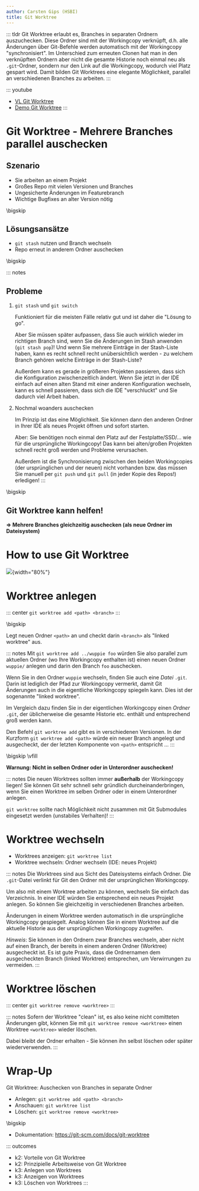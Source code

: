 ```yaml
---
author: Carsten Gips (HSBI)
title: Git Worktree
---
```


::: tldr
Git Worktree erlaubt es, Branches in separaten Ordnern auszuchecken. Diese Ordner sind mit der Workingcopy verknüpft,
d.h. alle Änderungen über Git-Befehle werden automatisch mit der Workingcopy "synchronisiert". Im Unterschied zum
erneuten Clonen hat man in den verknüpften Ordnern aber nicht die gesamte Historie noch einmal neu als `.git`-Ordner,
sondern nur den Link auf die Workingcopy, wodurch viel Platz gespart wird. Damit bilden Git Worktrees eine elegante
Möglichkeit, parallel an verschiedenen Branches zu arbeiten.
:::

::: youtube
-   [VL Git Worktree](https://youtu.be/nDkg6WvA0bk)
-   [Demo Git Worktree](https://youtu.be/RtXrv0oK3-w)
:::

# Git Worktree - Mehrere Branches parallel auschecken

## Szenario

-   Sie arbeiten an einem Projekt
-   Großes Repo mit vielen Versionen und Branches
-   Ungesicherte Änderungen im Featurebranch
-   Wichtige Bugfixes an alter Version nötig

\bigskip

## Lösungsansätze

-   `git stash` nutzen und Branch wechseln
-   Repo erneut in anderem Ordner auschecken

\bigskip

::: notes
## Probleme

1.  `git stash` und `git switch`

    Funktioniert für die meisten Fälle relativ gut und ist daher die "Lösung to go".

    Aber Sie müssen später aufpassen, dass Sie auch wirklich wieder im richtigen Branch sind, wenn Sie die Änderungen im
    Stash anwenden (`git stash pop`)! Und wenn Sie mehrere Einträge in der Stash-Liste haben, kann es recht schnell
    recht unübersichtlich werden - zu welchem Branch gehören welche Einträge in der Stash-Liste?

    Außerdem kann es gerade in größeren Projekten passieren, dass sich die Konfiguration zwischenzeitlich ändert. Wenn
    Sie jetzt in der IDE einfach auf einen alten Stand mit einer anderen Konfiguration wechseln, kann es schnell
    passieren, dass sich die IDE "verschluckt" und Sie dadurch viel Arbeit haben.

2.  Nochmal woanders auschecken

    Im Prinzip ist das eine Möglichkeit. Sie können dann den anderen Ordner in Ihrer IDE als neues Projekt öffnen und
    sofort starten.

    Aber: Sie benötigen noch einmal den Platz auf der Festplatte/SSD/... wie für die ursprüngliche Workingcopy! Das kann
    bei alten/großen Projekten schnell recht groß werden und Probleme verursachen.

    Außerdem ist die Synchronisierung zwischen den beiden Workingcopies (der ursprünglichen und der neuen) nicht
    vorhanden bzw. das müssen Sie manuell per `git push` und `git pull` (in jeder Kopie des Repos!) erledigen!
:::

\bigskip

## Git Worktree kann helfen!

**=\> Mehrere Branches gleichzeitig auschecken (als neue Ordner im Dateisystem)**

# How to use Git Worktree

![](images/linkedworktrees.png){width="80%"}

# Worktree anlegen

::: center
`git worktree add <path> <branch>`
:::

\bigskip

Legt neuen Ordner `<path>` an und checkt darin `<branch>` als "linked worktree" aus.

::: notes
Mit `git worktree add ../wuppie foo` würden Sie also parallel zum aktuellen Ordner (wo Ihre Workingcopy enthalten ist)
einen neuen Ordner `wuppie/` anlegen und darin den Branch `foo` auschecken.

Wenn Sie in den Ordner `wuppie` wechseln, finden Sie auch eine *Datei* `.git`. Darin ist lediglich der Pfad zur
Workingcopy vermerkt, damit Git Änderungen auch in die eigentliche Workingcopy spiegeln kann. Dies ist der sogenannte
"linked worktree".

Im Vergleich dazu finden Sie in der eigentlichen Workingcopy einen *Ordner* `.git`, der üblicherweise die gesamte
Historie etc. enthält und entsprechend groß werden kann.

Den Befehl `git worktree add` gibt es in verschiedenen Versionen. In der Kurzform `git worktree add <path>` würde ein
neuer Branch angelegt und ausgecheckt, der der letzten Komponente von `<path>` entspricht ...
:::

\bigskip
\vfill

**Warnung: Nicht in selben Ordner oder in Unterordner auschecken!**

::: notes
Die neuen Worktrees sollten immer **außerhalb** der Workingcopy liegen! Sie können Git sehr schnell sehr gründlich
durcheinanderbringen, wenn Sie einen Worktree im selben Ordner oder in einem Unterordner anlegen.

`git worktree` sollte nach Möglichkeit nicht zusammen mit Git Submodules eingesetzt werden (unstabiles Verhalten)!
:::

# Worktree wechseln

-   Worktrees anzeigen: `git worktree list`
-   Worktree wechseln: Ordner wechseln (IDE: neues Projekt)

::: notes
Die Worktrees sind aus Sicht des Dateisystems einfach Ordner. Die `.git`-Datei verlinkt für Git den Ordner mit der
ursprünglichen Workingcopy.

Um also mit einem Worktree arbeiten zu können, wechseln Sie einfach das Verzeichnis. In einer IDE würden Sie
entsprechend ein neues Projekt anlegen. So können Sie gleichzeitig in verschiedenen Branches arbeiten.

Änderungen in einem Worktree werden automatisch in die ursprüngliche Workingcopy gespiegelt. Analog können Sie in einem
Worktree auf die aktuelle Historie aus der ursprünglichen Workingcopy zugreifen.

*Hinweis*: Sie können in den Ordnern zwar Branches wechseln, aber nicht auf einen Branch, der bereits in einem anderen
Ordner (Worktree) ausgecheckt ist. Es ist gute Praxis, dass die Ordnernamen dem ausgecheckten Branch (linked Worktree)
entsprechen, um Verwirrungen zu vermeiden.
:::

# Worktree löschen

::: center
`git worktree remove <worktree>`
:::

::: notes
Sofern der Worktree "clean" ist, es also keine nicht comitteten Änderungen gibt, können Sie mit
`git worktree remove <worktree>` einen Worktree `<worktree>` wieder löschen.

Dabei bleibt der Ordner erhalten - Sie können ihn selbst löschen oder später wiederverwenden.
:::

# Wrap-Up

Git Worktree: Auschecken von Branches in separate Ordner

-   Anlegen: `git worktree add <path> <branch>`
-   Anschauen: `git worktree list`
-   Löschen: `git worktree remove <worktree>`

\bigskip

-   Dokumentation: https://git-scm.com/docs/git-worktree

::: outcomes
-   k2: Vorteile von Git Worktree
-   k2: Prinzipielle Arbeitsweise von Git Worktree
-   k3: Anlegen von Worktrees
-   k3: Anzeigen von Worktrees
-   k3: Löschen von Worktrees
:::
